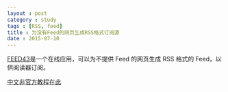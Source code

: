 ```yaml
---
layout : post
category : study
tags : [RSS, feed]
title : 为没有Feed的网页生成RSS格式订阅源
date : 2015-07-10
---
```


[FEED43](http://www.feed43.com/)是一个在线应用，可以为不提供 Feed 的网页生成 RSS 格式的 Feed，以供阅读器订阅。

[中文非官方教程在此](http://www.appinn.com/feed43/)
